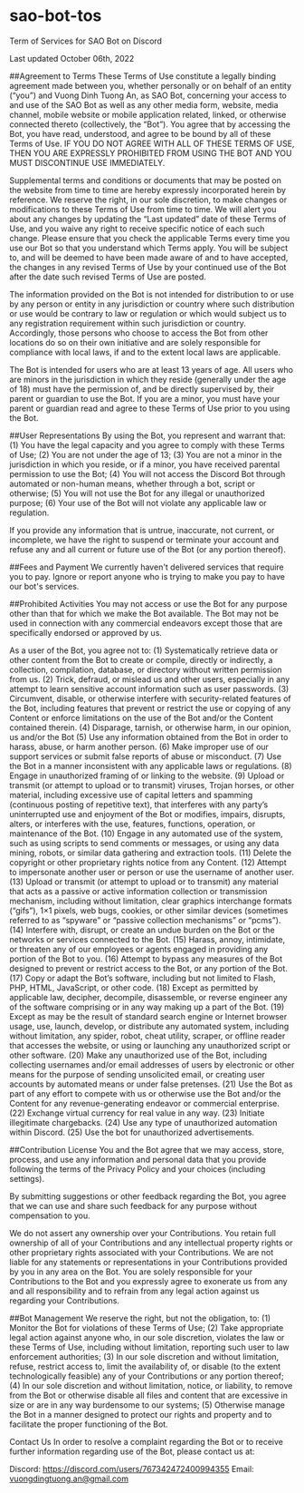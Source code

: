 # sao-bot-tos
Term of Services for SAO Bot on Discord

Last updated October 06th, 2022

##Agreement to Terms
These Terms of Use constitute a legally binding agreement made between you, whether personally or on behalf of an entity (“you”) and Vuong Dinh Tuong An, as SAO Bot, concerning your access to and use of the SAO Bot as well as any other media form, website, media channel, mobile website or mobile application related, linked, or otherwise connected thereto (collectively, the “Bot”). You agree that by accessing the Bot, you have read, understood, and agree to be bound by all of these Terms of Use. IF YOU DO NOT AGREE WITH ALL OF THESE TERMS OF USE, THEN YOU ARE EXPRESSLY PROHIBITED FROM USING THE BOT AND YOU MUST DISCONTINUE USE IMMEDIATELY.

Supplemental terms and conditions or documents that may be posted on the website from time to time are hereby expressly incorporated herein by reference. We reserve the right, in our sole discretion, to make changes or modifications to these Terms of Use from time to time. We will alert you about any changes by updating the “Last updated” date of these Terms of Use, and you waive any right to receive specific notice of each such change. Please ensure that you check the applicable Terms every time you use our Bot so that you understand which Terms apply. You will be subject to, and will be deemed to have been made aware of and to have accepted, the changes in any revised Terms of Use by your continued use of the Bot after the date such revised Terms of Use are posted.

The information provided on the Bot is not intended for distribution to or use by any person or entity in any jurisdiction or country where such distribution or use would be contrary to law or regulation or which would subject us to any registration requirement within such jurisdiction or country. Accordingly, those persons who choose to access the Bot from other locations do so on their own initiative and are solely responsible for compliance with local laws, if and to the extent local laws are applicable.

The Bot is intended for users who are at least 13 years of age. All users who are minors in the jurisdiction in which they reside (generally under the age of 18) must have the permission of, and be directly supervised by, their parent or guardian to use the Bot. If you are a minor, you must have your parent or guardian read and agree to these Terms of Use prior to you using the Bot.

##User Representations
By using the Bot, you represent and warrant that: 
(1) You have the legal capacity and you agree to comply with these Terms of Use; 
(2) You are not under the age of 13; 
(3) You are not a minor in the jurisdiction in which you reside, or if a minor, you have received parental permission to use the Bot; 
(4) You will not access the Discord Bot through automated or non-human means, whether through a bot, script or otherwise; 
(5) You will not use the Bot for any illegal or unauthorized purpose; 
(6) Your use of the Bot will not violate any applicable law or regulation.

If you provide any information that is untrue, inaccurate, not current, or incomplete, we have the right to suspend or terminate your account and refuse any and all current or future use of the Bot (or any portion thereof).

##Fees and Payment
We currently haven't delivered services that require you to pay. Ignore or report anyone who is trying to make you pay to have our bot's services.

##Prohibited Activities
You may not access or use the Bot for any purpose other than that for which we make the Bot available. The Bot may not be used in connection with any commercial endeavors except those that are specifically endorsed or approved by us.

As a user of the Bot, you agree not to:
(1) Systematically retrieve data or other content from the Bot to create or compile, directly or indirectly, a collection, compilation, database, or directory without written permission from us.
(2) Trick, defraud, or mislead us and other users, especially in any attempt to learn sensitive account information such as user passwords.
(3) Circumvent, disable, or otherwise interfere with security-related features of the Bot, including features that prevent or restrict the use or copying of any Content or enforce limitations on the use of the Bot and/or the Content contained therein.
(4) Disparage, tarnish, or otherwise harm, in our opinion, us and/or the Bot
(5) Use any information obtained from the Bot in order to harass, abuse, or harm another person.
(6) Make improper use of our support services or submit false reports of abuse or misconduct.
(7) Use the Bot in a manner inconsistent with any applicable laws or regulations.
(8) Engage in unauthorized framing of or linking to the website.
(9) Upload or transmit (or attempt to upload or to transmit) viruses, Trojan horses, or other material, including excessive use of capital letters and spamming (continuous posting of repetitive text), that interferes with any party’s uninterrupted use and enjoyment of the Bot or modifies, impairs, disrupts, alters, or interferes with the use, features, functions, operation, or maintenance of the Bot.
(10) Engage in any automated use of the system, such as using scripts to send comments or messages, or using any data mining, robots, or similar data gathering and extraction tools.
(11) Delete the copyright or other proprietary rights notice from any Content.
(12) Attempt to impersonate another user or person or use the username of another user.
(13) Upload or transmit (or attempt to upload or to transmit) any material that acts as a passive or active information collection or transmission mechanism, including without limitation, clear graphics interchange formats (“gifs”), 1×1 pixels, web bugs, cookies, or other similar devices (sometimes referred to as “spyware” or “passive collection mechanisms” or “pcms”).
(14) Interfere with, disrupt, or create an undue burden on the Bot or the networks or services connected to the Bot.
(15) Harass, annoy, intimidate, or threaten any of our employees or agents engaged in providing any portion of the Bot to you.
(16) Attempt to bypass any measures of the Bot designed to prevent or restrict access to the Bot, or any portion of the Bot.
(17) Copy or adapt the Bot’s software, including but not limited to Flash, PHP, HTML, JavaScript, or other code.
(18) Except as permitted by applicable law, decipher, decompile, disassemble, or reverse engineer any of the software comprising or in any way making up a part of the Bot.
(19) Except as may be the result of standard search engine or Internet browser usage, use, launch, develop, or distribute any automated system, including without limitation, any spider, robot, cheat utility, scraper, or offline reader that accesses the website, or using or launching any unauthorized script or other software.
(20) Make any unauthorized use of the Bot, including collecting usernames and/or email addresses of users by electronic or other means for the purpose of sending unsolicited email, or creating user accounts by automated means or under false pretenses.
(21) Use the Bot as part of any effort to compete with us or otherwise use the Bot and/or the Content for any revenue-generating endeavor or commercial enterprise.
(22) Exchange virtual currency for real value in any way.
(23) Initiate illegitimate chargebacks.
(24) Use any type of unauthorized automation within Discord.
(25) Use the bot for unauthorized advertisements.

##Contribution License
You and the Bot agree that we may access, store, process, and use any information and personal data that you provide following the terms of the Privacy Policy and your choices (including settings).

By submitting suggestions or other feedback regarding the Bot, you agree that we can use and share such feedback for any purpose without compensation to you.

We do not assert any ownership over your Contributions. You retain full ownership of all of your Contributions and any intellectual property rights or other proprietary rights associated with your Contributions. We are not liable for any statements or representations in your Contributions provided by you in any area on the Bot. You are solely responsible for your Contributions to the Bot and you expressly agree to exonerate us from any and all responsibility and to refrain from any legal action against us regarding your Contributions.

##Bot Management
We reserve the right, but not the obligation, to: 
(1) Monitor the Bot for violations of these Terms of Use; 
(2) Take appropriate legal action against anyone who, in our sole discretion, violates the law or these Terms of Use, including without limitation, reporting such user to law enforcement authorities; 
(3) In our sole discretion and without limitation, refuse, restrict access to, limit the availability of, or disable (to the extent technologically feasible) any of your Contributions or any portion thereof; 
(4) In our sole discretion and without limitation, notice, or liability, to remove from the Bot or otherwise disable all files and content that are excessive in size or are in any way burdensome to our systems;
(5) Otherwise manage the Bot in a manner designed to protect our rights and property and to facilitate the proper functioning of the Bot.

Contact Us
In order to resolve a complaint regarding the Bot or to receive further information regarding use of the Bot, please contact us at:

Discord: https://discord.com/users/767342472400994355
Email: vuongdingtuong.an@gmail.com
